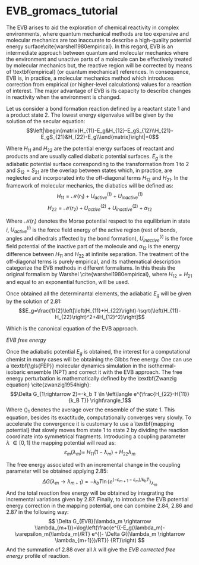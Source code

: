 # EVB_gromacs_tutorial

The EVB arises to aid the exploration of chemical reactivity in complex environments, where quantum mechanical methods are too expensive and molecular mechanics are too inaccurate to describe a high-quality potential energy surface\cite{warshel1980empirical}. In this regard, EVB is an intermediate approach between quantum and molecular mechanics where the environment and unactive parts of a molecule can be effectively treated by molecular mechanics but, the reactive region will be corrected by means of \textbf{empirical} (or quantum mechanical) references. In consequence, EVB is, in practice, a molecular mechanics method which introduces correction from empirical (or higher-level calculations) values for a reaction of interest. The major advantage of EVB is its capacity to describe changes in reactivity when the environment is changed. 

Let us consider a bond formation reaction defined by a reactant state 1 and a product state 2. The lowest energy eigenvalue will be given by the solution of the secular equation:$$\left|\begin{matrix}H_{11}-E_g&H_{12}-E_gS_{12}\\H_{21}-E_gS_{21}&H_{22}-E_g\\\end{matrix}\right|=0$$

Where $H_{11}$ and $H_{22}$ are the potential energy surfaces of reactant and products and are usually called diabatic potential surfaces.  $E_g$ is the adiabatic potential surface corresponding to the transformation from 1 to 2 and $S_{12}=S_{21}$ are the overlap between states which, in practice, are neglected and incorporated into the off-diagonal terms $H_{12}$ and $H_{21}$. In the framework of molecular mechanics, the diabatics will be defined as:
$$H_{11}=\mathcal{M}\left(r_1\right)+U_{active}^{(1)}+U_{inactive}^{(1)}$$
$$H_{22}=\mathcal{M}\left(r_2\right)+U_{active}^{(2)}+U_{inactive}^{(2)}+\alpha_{12}$$

Where $\mathcal{M}\left(r_i\right)$ denotes the Morse potential respect to the equilibrium in state $i$, $U_{active}^{(i)}$ is the force field energy of the active region (rest of bonds, angles and dihedrals affected by the bond formation), $U_{inactive}^{(i)}$ is the force field potential of the inactive part of the molecule and $\alpha_{12}$ is the energy difference between $H_{11}$ and $H_{22}$ at infinite separation. The treatment of the off-diagonal terms is purely empirical, and its mathematical description categorize the EVB methods in different formalisms. In this thesis the original formalism by Warshel \cite{warshel1980empirical}, where $H_{12}=H_{21}$ and equal to an exponential function, will be used.

Once obtained all the determinantal elements, the adiabatic $E_g$ will be given by the solution of 2.81:
$$E_g=\frac{1}{2}\left[\left(H_{11}+H_{22}\right)-\sqrt{\left(H_{11}-H_{22}\right)^2+4H_{12}^2}\right]$$
 
Which is the canonical equation of the EVB approach. 

*EVB free energy*

Once the adiabatic potential $E_g$ is obtained, the interest for a computational chemist in many cases will be obtaining the Gibbs free energy. One can use a \textbf{\gls{FEP}} molecular dynamics simulation in the isothermal-isobaric ensemble (NPT) and correct it with the EVB approach. The free energy perturbation is mathematically defined by the \textbf{Zwanzig equation} \cite{zwanzig1954high}:
$$\Delta G_{1\rightarrow 2}=-k_b T \ln \left\langle e^{\frac{H_{22}-H{11}}{k_B T}} \right\rangle_1$$
Where $\langle \rangle _1$ denotes the average over the ensemble of the state 1. This equation, besides its exactitude, computationally converges very slowly. To accelerate the convergence it is customary to use a \textbf{mapping potential} that slowly moves from state 1 to state 2 by dividing the reaction coordinate into symmetrical fragments. Introducing a coupling parameter $\lambda\ \in[0,1]$  the mapping potential will read as:
$$\varepsilon_m\left(\lambda_m\right)=\ H_{11}\left(1-\lambda_m\right)+H_{22}\lambda_m$$

The free energy associated with an incremental change in the coupling parameter will be obtained applying 2.85:
$$\Delta G({\lambda_m \rightarrow \lambda_{m+1}})= -k_b T \ln \langle e^{(-\varepsilon_{m+1}-\varepsilon_m) / k_bT} \rangle_{\lambda_m}$$
And the total reaction free energy will be obtained by integrating the incremental variations given by 2.87. Finally, to introduce the EVB potential energy correction in the mapping potential, one can combine 2.84, 2.86 and 2.87 in the following way:
$$ \Delta G_{EVB}(\lambda_m \rightarrow \lambda_{m+1})=\log\left(\frac{e^{(-E_g(\lambda_m)-\varepsilon_m(\lambda_m)/RT} e^{(- \Delta G({\lambda_m \rightarrow \lambda_{m+1}})/RT}} {RT}\right) $$
And the summation of 2.88 over all $\lambda$ will give the *EVB corrected free energy* profile of reaction.

